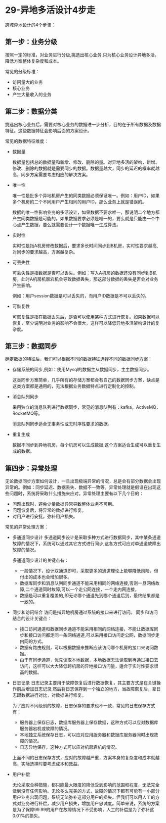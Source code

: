 # 29-异地多活设计4步走

跨城异地设计的4个步骤：

## 第一步：业务分级

按照一定的标准，对业务进行分级,挑选出核心业务,只为核心业务设计异地多活，降低方案整体复杂度和成本。

常见的分级标准：

- 访问量大的业务
- 核心业务
- 产生大量收入的业务

## 第二步：数据分类

挑选出核心业务后，需要对核心业务的数据进一步分析，目的在于所有数据及数据特征。这些数据特征会影响后面的方案设计。

常见的数据特征维度：
- 数据量

    数据量包括总的数据量和新增、修改、删除的量。对异地多活的架构，新增、修改、删除的数据就是需要同步的数据。数据量越大，同步的延迟的概率就越高，同步方案需要考虑相应的解决方案。
- 唯一性

    唯一性是批多个异地机房产生的同类数据必须保证唯一。例如：用户ID，如果多个机房的二个不同用户产生相同的用户ID，那么业务上就是错误的。

    数据的唯一性影响业务的多活设计，如果数据不要求唯一，那说明二个地方都产生同类数据是可能的。如果数据要求必须是唯一的，要么就是只能由一个中心点产生数据，要么就需要设计一个数据唯一生成算法。

- 实时性

    实时性是指A机房修改数据后，要求多长时间同步到B机房，实时性要求越高,对同步的要求越高，方案越复杂。

- 可丢失性

    可丢失性是指数据是否可以丢失。例如：写入A机房的数据还没有同步到B机房，此时A机房机器宕机会导致数据丢失，那这部分数据的丢失是否会对业务产生影响。

    例如：用户session数据是可以丢失的，而用户ID数据是不可以丢失的。

- 可恢复性

    可恢复性是指在数据丢失后，是否可以使用某种方式进行恢复。如果数据可以恢复，至少说明对业务的影响不会很大，这样可以降低异地多活架构设计的复杂度。


## 第三步：数据同步

确定数据的特征后，我们可以根据不同的数据特征选择不同的数据同步方案：

- 存储系统的同步,例如：使用Mysql的数据主从数据同步，主主数据同步。

    这类同步方案简单，几乎所有的存储方案都会有自己的数据同步方案，缺点是这类方案都是通用的，无法根据业务数据特点进行定制化的控制。

- 消息队列同步

    采用独立的消息队列进行数据同步，常见的消息队列有：kafka，ActiveMQ，RocketMQ等。

    消息队列同步适合无事务性或无时序性要求的数据。

- 重复生成

    数据不同步到异地机房，每个机房可以生成数据,这个方案适合生成可以重复生成的数据。

## 第四步：异常处理

无论数据同步方案如何设计，一旦出现极端异常的情况，总是会有部分数据会出现异常的。例如：同步延迟、数据丢失、数据不一致等。异常处理就是假设在出现这些问题时，系统将采取什么措施来应对。异常处理主要有以下几个目的：
- 问题出现时，避免少量数据异常导致整体业务不可用。
- 问题恢复后，将异常的数据进行修复。
- 对用户进行安抚，弥补用户损失。

常见的异常处理方案：
- 多通道同步设计
    多通道同步设计是采取多种方式进行数据同步，其中某条通道故障的情况下，系统可以通过其它方式进行同步,这各方式可应对单通道故障出故障的情况。

    多通道同步设计的关键点有：
    - 一般情况下，设计双通道即可，采取更多的通道理论上能够降低风险，但付出的成本也会增加很多。
    - 数据库同步和消息队列同步通道不能采用相同的网络连接,否则一旦网络故障,二个通道同时故障,可以一个走公网连接，一个走内网连接。
    - 数据是可以重复覆盖的,即无论哪个通道先到哪个通道后到，最终结果都是一致的。

- 同步和访问结合 
    访问是指异地机房通过系统的接口来进行访问。
    同步和访问结合的设计关键点：
    - 接口访问通道和数据同步通道不能采用相同的网络连接，不能让数据库同步和接口访问都走同一条网络通道,可以采用接口访问走公网，数据同步走内网的方式。
    - 数据有路由规则，可以根据数据来推断应该访问哪个机房的接口来访问数据。
    - 由于有同步通道，优先读取本地数据，本地数据无法读取到再通过接口去访问，这样可以大大降低跨机房的异地接口访问量，适合于实时性要求很高的数据。

- 日志记录
    日志记录主要用于故障恢复后进行数据恢复，其主要方式是在关键操作前后增加日志记录,然后将日志保存到一个独立的地方，当故障恢复后，拿日志跟数据进行对比，对数据进行修复。

    为了应对不同级别的故障，日志保存的要求也不一致，常见的日志保存方式有：
    - 服务器上保存日志，数据库服务器上保存数据，这种方式可以应对数据库服务器宕机或故障的情况。
    - 本地独立系统保存日志，可以应对应用服务器和数据库服务器同时出现故障的情况。
    - 日志异地保存，这种方式可以应对机房宕机的情况。

    上面不同的日志保存方式，应对的故障越严重，方案本身的复杂度和成本就越高，实际选择时要考虑成本和效益。
    
- 用户补偿

    无论采取合种措施，都只能最大限度的降低受到影响的范围和程度，无法完全做到没有任何影响。无论多么完美的方式，故障的情况下都有可能有一小部分用户业务出现问题，系统无法弥补这部分用户的损失。但我们可以用人工的方式对业务进行补偿，减少用户损失，增加用户忠诚度。简单来说，系统的方案是为了保障99.99的用户在故障情况下不受影响，人工的补偿是为了弥补这0.01%的损失。

<Valine/>